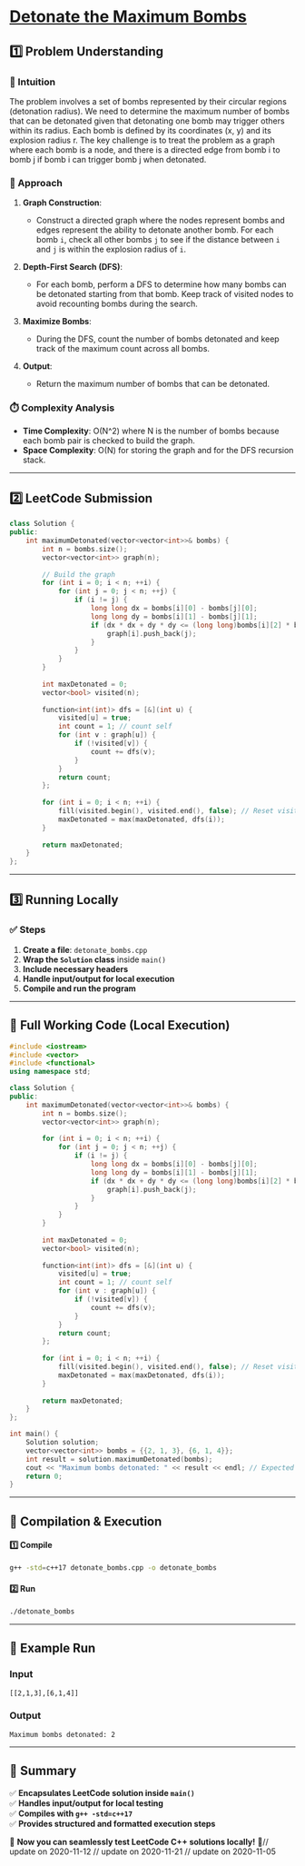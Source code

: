 # **[Detonate the Maximum Bombs](https://leetcode.com/problems/detonate-the-maximum-bombs/description/)**  

## **1️⃣ Problem Understanding**  
### **📌 Intuition**  
The problem involves a set of bombs represented by their circular regions (detonation radius). We need to determine the maximum number of bombs that can be detonated given that detonating one bomb may trigger others within its radius. Each bomb is defined by its coordinates (x, y) and its explosion radius r. The key challenge is to treat the problem as a graph where each bomb is a node, and there is a directed edge from bomb i to bomb j if bomb i can trigger bomb j when detonated.

### **🚀 Approach**  
1. **Graph Construction**: 
   - Construct a directed graph where the nodes represent bombs and edges represent the ability to detonate another bomb. For each bomb `i`, check all other bombs `j` to see if the distance between `i` and `j` is within the explosion radius of `i`.
   
2. **Depth-First Search (DFS)**:
   - For each bomb, perform a DFS to determine how many bombs can be detonated starting from that bomb. Keep track of visited nodes to avoid recounting bombs during the search.
   
3. **Maximize Bombs**: 
   - During the DFS, count the number of bombs detonated and keep track of the maximum count across all bombs.
   
4. **Output**: 
   - Return the maximum number of bombs that can be detonated.

### **⏱️ Complexity Analysis**  
- **Time Complexity**: O(N^2) where N is the number of bombs because each bomb pair is checked to build the graph.
- **Space Complexity**: O(N) for storing the graph and for the DFS recursion stack.

---  

## **2️⃣ LeetCode Submission**  
```cpp
class Solution {
public:
    int maximumDetonated(vector<vector<int>>& bombs) {
        int n = bombs.size();
        vector<vector<int>> graph(n);
        
        // Build the graph
        for (int i = 0; i < n; ++i) {
            for (int j = 0; j < n; ++j) {
                if (i != j) {
                    long long dx = bombs[i][0] - bombs[j][0];
                    long long dy = bombs[i][1] - bombs[j][1];
                    if (dx * dx + dy * dy <= (long long)bombs[i][2] * bombs[i][2]) {
                        graph[i].push_back(j);
                    }
                }
            }
        }
        
        int maxDetonated = 0;
        vector<bool> visited(n);
        
        function<int(int)> dfs = [&](int u) {
            visited[u] = true;
            int count = 1; // count self
            for (int v : graph[u]) {
                if (!visited[v]) {
                    count += dfs(v);
                }
            }
            return count;
        };
        
        for (int i = 0; i < n; ++i) {
            fill(visited.begin(), visited.end(), false); // Reset visited for each starting bomb
            maxDetonated = max(maxDetonated, dfs(i));
        }
        
        return maxDetonated;
    }
};
```  

---  

## **3️⃣ Running Locally**  
### **✅ Steps**  
1. **Create a file**: `detonate_bombs.cpp`  
2. **Wrap the `Solution` class** inside `main()`  
3. **Include necessary headers**  
4. **Handle input/output for local execution**  
5. **Compile and run the program**  

---  

## **📝 Full Working Code (Local Execution)**  
```cpp
#include <iostream>
#include <vector>
#include <functional>
using namespace std;

class Solution {
public:
    int maximumDetonated(vector<vector<int>>& bombs) {
        int n = bombs.size();
        vector<vector<int>> graph(n);
        
        for (int i = 0; i < n; ++i) {
            for (int j = 0; j < n; ++j) {
                if (i != j) {
                    long long dx = bombs[i][0] - bombs[j][0];
                    long long dy = bombs[i][1] - bombs[j][1];
                    if (dx * dx + dy * dy <= (long long)bombs[i][2] * bombs[i][2]) {
                        graph[i].push_back(j);
                    }
                }
            }
        }
        
        int maxDetonated = 0;
        vector<bool> visited(n);
        
        function<int(int)> dfs = [&](int u) {
            visited[u] = true;
            int count = 1; // count self
            for (int v : graph[u]) {
                if (!visited[v]) {
                    count += dfs(v);
                }
            }
            return count;
        };
        
        for (int i = 0; i < n; ++i) {
            fill(visited.begin(), visited.end(), false); // Reset visited for each starting bomb
            maxDetonated = max(maxDetonated, dfs(i));
        }
        
        return maxDetonated;
    }
};

int main() {
    Solution solution;
    vector<vector<int>> bombs = {{2, 1, 3}, {6, 1, 4}};
    int result = solution.maximumDetonated(bombs);
    cout << "Maximum bombs detonated: " << result << endl; // Expected output: 2
    return 0;
}
```  

---  

## **🔧 Compilation & Execution**  
#### **1️⃣ Compile**  
```bash
g++ -std=c++17 detonate_bombs.cpp -o detonate_bombs
```  

#### **2️⃣ Run**  
```bash
./detonate_bombs
```  

---  

## **🎯 Example Run**  
### **Input**  
```
[[2,1,3],[6,1,4]]
```  
### **Output**  
```
Maximum bombs detonated: 2
```  

---  

## **📌 Summary**  
✅ **Encapsulates LeetCode solution inside `main()`**  
✅ **Handles input/output for local testing**  
✅ **Compiles with `g++ -std=c++17`**  
✅ **Provides structured and formatted execution steps**  

🚀 **Now you can seamlessly test LeetCode C++ solutions locally!** 🚀// update on 2020-11-12
// update on 2020-11-21
// update on 2020-11-05
